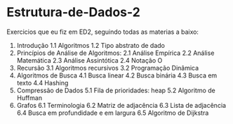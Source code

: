 # Estrutura-de-Dados-2

Exercicios que eu fiz em ED2, seguindo todas as materias a baixo:

1. Introdução
  1.1 Algoritmos
  1.2 Tipo abstrato de dado
2. Princípios de Análise de Algoritmos:
  2.1 Análise Empírica
  2.2 Análise Matemática
  2.3 Análise Assintótica
  2.4 Notação O
3. Recursão
  3.1 Algoritmos recursivos
  3.2 Programação Dinâmica
4. Algoritmos de Busca
  4.1 Busca linear
  4.2 Busca binária
  4.3 Busca em texto
  4.4 Hashing
5. Compressão de Dados
  5.1 Fila de prioridades: heap
  5.2 Algoritmo de Huffman
6. Grafos
  6.1 Terminologia
  6.2 Matriz de adjacência
  6.3 Lista de adjacência
  6.4 Busca em profundidade e em largura
  6.5 Algoritmo de Dijkstra
